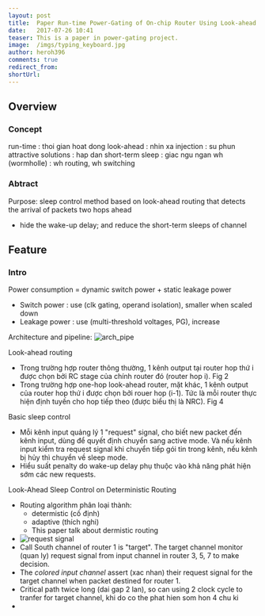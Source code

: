```yaml
---
layout: post
title:  Paper Run-time Power-Gating of On-chip Router Using Look-ahead Routing
date:   2017-07-26 10:41
teaser: This is a paper in power-gating project.
image:  /imgs/typing_keyboard.jpg
author: heroh396
comments: true
redirect_from:
shortUrl: 
---
```


## Overview

### Concept
run-time 		: thoi gian hoat dong 
look-ahead 		: nhin xa 
injection 		: su phun 
attractive solutions	: hap dan 
short-term sleep	: giac ngu ngan 
wh (wormholle)	: wh routing, wh switching

### Abtract
Purpose: sleep control method based on look-ahead routing that detects the arrival of packets two hops ahead
-  hide the wake-up delay; and reduce the short-term sleeps of channel 


## Feature

### Intro
Power consumption = dynamic switch power + static leakage power 
-	Switch power : use (clk gating, operand isolation), smaller when scaled down
-	Leakage power : use (multi-threshold voltages, PG), increase

Architecture and pipeline:
![arch_pipe](/imgs/SOC/look-ahead-arch-pipeline.png)

Look-ahead routing
-	Trong trường hợp router thông thường, 1 kênh output tại router hop thứ i được chọn bởi RC stage của chính router đó (router hop i). Fig 2 
-	Trong trường hợp one-hop look-ahead router, mặt khác, 1 kênh output của router hop thứ i được chọn bởi rouer hop (i-1). Tức là mỗi router thực hiện định tuyến cho hop tiếp theo (được biểu thị là NRC). Fig 4 

Basic sleep control 
-	Mỗi kênh input quảng lý 1 "request" signal, cho biết new packet đến kênh input, dùng để quyết định chuyển sang active mode. Và nếu kênh input kiểm tra request signal khi chuyển tiếp gói tin trong kênh, nếu kênh bị hủy thì chuyển về sleep mode. 
-	Hiểu suất penalty do wake-up delay phụ thuộc vào khả năng phát hiện sớm các new requests. 


Look-Ahead Sleep Control on Deterministic Routing
-	Routing algorithm phân loại thành:
	+	determistic (cố định)
	+	adaptive (thích nghi)
	+	This paper talk about dermistic routing 
-   ![request signal](/imgs/SOC/request_signal_in_look-ahead-paper.png)
-   Call South channel of router 1 is "target". The target channel monitor (quan ly) request signal from input channel in router 3, 5, 7 to make decision. 
-   The *colored input channel* assert (xac nhan) their request signal for the target channel when packet destined for router 1. 
-   Critical path twice long (dai gap 2 lan), so can using 2 clock cycle to tranfer for target channel, khi do co the phat hien som hon 4 chu ki 
-   
